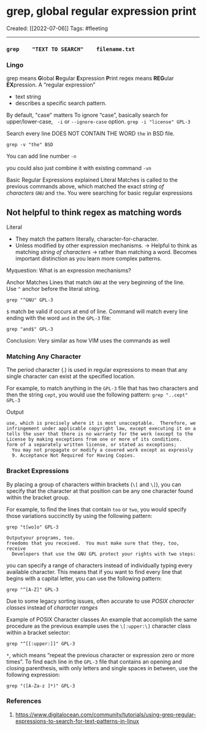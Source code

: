

# grep, global regular expression print
Created:  [[2022-07-06]]
Tags: #fleeting 

---
### `grep    "TEXT TO SEARCH"    filename.txt`


### Lingo
grep means **G**lobal **R**egular **E**xpression **P**rint
regex means **REG**ular **EX**pression. 
A “regular expression” 
- text string 
- describes a specific search pattern.


By default, "case" matters
To ignore “case”, basically search for upper/lower-case,  
`-i` or `--ignore-case` option.
`grep -i "license" GPL-3`



Search every line 
DOES NOT CONTAIN THE WORD `the` in BSD file.
```
grep -v "the" BSD
```


You can add line number
`-n`

you could also just combine it with existing command
`-vn`


Basic Regular Expressions explained
Literal Matches is called to the previous commands above, 
which matched the exact *string of characters* `GNU` and `the`. 
You were searching for basic regular expressions 


## Not helpful to think regex as matching words
Literal
- They match the pattern literally, character-for-character.
- Unless modified by other expression mechanisms.
-> Helpful to think as matching *string of characters* 
-> rather than matching a word. 
Becomes important distinction as you learn more complex patterns. 

Myquestion: What is an expression mechanisms?


Anchor Matches
Lines that match `GNU` at the very beginning of the line. 
Use `^` anchor before the literal string.
```
grep "^GNU" GPL-3
```


`$` match be valid if occurs at end of line.
Command will match every line ending with the word `and` in the `GPL-3` file:
```
grep "and$" GPL-3
```


Conclusion: Very similar as how VIM uses the commands as well




### Matching Any Character

The period character (.) is used in regular expressions to mean that any single character can exist at the specified location.

For example, to match anything in the `GPL-3` file that has two characters and then the string `cept`, you would use the following pattern:
`grep "..cept" GPL-3`

Output
```
use, which is precisely where it is most unacceptable.  Therefore, we
infringement under applicable copyright law, except executing it on a
tells the user that there is no warranty for the work (except to the
License by making exceptions from one or more of its conditions.
form of a separately written license, or stated as exceptions;
  You may not propagate or modify a covered work except as expressly
  9. Acceptance Not Required for Having Copies.
```


### Bracket Expressions

By placing a group of characters within brackets (`\[` and `\]`), you can specify that the character at that position can be any one character found within the bracket group.

For example, to find the lines that contain `too` or `two`, you would specify those variations succinctly by using the following pattern:

```
grep "t[wo]o" GPL-3
```

```
Outputyour programs, too.
freedoms that you received.  You must make sure that they, too, receive
  Developers that use the GNU GPL protect your rights with two steps:
```


you can specify a range of characters instead of individually typing every available character.
This means that if you want to find every line that begins with a capital letter, you can use the following pattern:
```
grep "^[A-Z]" GPL-3
```


Due to some legacy sorting issues, 
often accurate to use *POSIX character classes* instead of *character ranges* 

Example of POSIX Character classes
An example that accomplish the same procedure as the previous example uses the `\[:upper:\]` character class within a bracket selector:
```
grep "^[[:upper:]]" GPL-3
```




`*`, which means “repeat the previous character or expression zero or more times”.
To find each line in the `GPL-3` file that contains an opening and closing parenthesis, with only letters and single spaces in between, use the following expression:

```
grep "([A-Za-z ]*)" GPL-3
```



### References
1. https://www.digitalocean.com/community/tutorials/using-grep-regular-expressions-to-search-for-text-patterns-in-linux